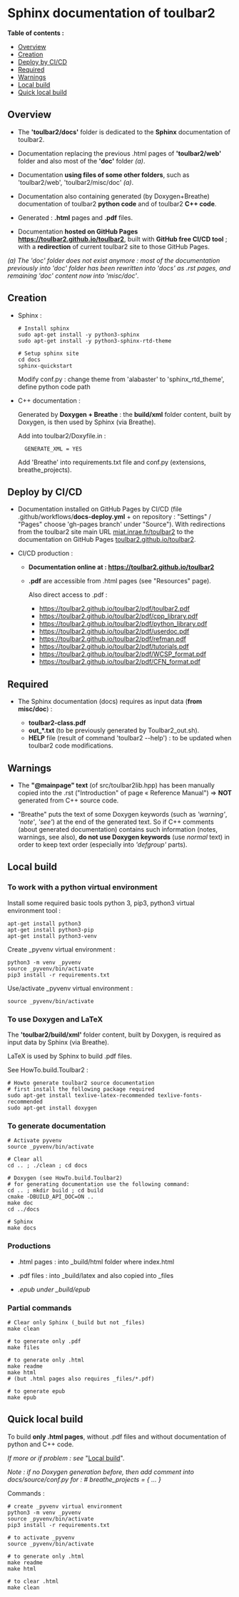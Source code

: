 # Sphinx documentation of toulbar2

  **Table of contents :**

  * [Overview](#overview)
  * [Creation](#creation)
  * [Deploy by CI/CD](#deploy-by-cicd)
  * [Required](#required)
  * [Warnings](#warnings)
  * [Local build](#local-build)
  * [Quick local build](#quick-local-build)

## Overview

- The **'toulbar2/docs'** folder is dedicated to the **Sphinx** documentation
  of toulbar2.

- Documentation replacing the previous .html pages of **'toulbar2/web'**
  folder and also most of the **'doc'** folder *(a)*.

- Documentation **using files of some other folders**, such as 'toulbar2/web',
  'toulbar2/misc/doc' *(a)*.

- Documentation also containing generated (by Doxygen+Breathe) 
  documentation of toulbar2 **python code** and of toulbar2 **C++ code**.

- Generated : **.html** pages and **.pdf** files.

- Documentation **hosted on GitHub Pages**
  **https://toulbar2.github.io/toulbar2**, built with
  **GitHub free CI/CD tool** ; with a **redirection** of current toulbar2 site
  to those GitHub Pages.

*(a) The 'doc' folder does not exist anymore : most of the documentation previously into 'doc' folder has been rewritten into 'docs' as .rst pages, and remaining 'doc' content now into 'misc/doc'*.

## Creation

- Sphinx :

      # Install sphinx
      sudo apt-get install -y python3-sphinx
      sudo apt-get install -y python3-sphinx-rtd-theme

      # Setup sphinx site
      cd docs
      sphinx-quickstart

  Modify conf.py : change theme from 'alabaster' to 'sphinx_rtd_theme',
  define python code path

- C++ documentation :
  
  Generated by **Doxygen + Breathe** : the **build/xml** folder content,
  built by Doxygen, is then used by Sphinx (via Breathe).  

  Add into toulbar2/Doxyfile.in :

        GENERATE_XML = YES

  Add 'Breathe' into requirements.txt file and conf.py
  (extensions, breathe_projects).

## Deploy by CI/CD

- Documentation installed on GitHub Pages by CI/CD
  (file .github/workflows/**docs-deploy.yml** + on repository :
  "Settings" / "Pages" choose 'gh-pages branch' under "Source").
  With redirections from the toulbar2 site main URL
  [miat.inrae.fr/toulbar2](http://miat.inrae.fr/toulbar2) to the documentation
  on GitHub Pages
  [toulbar2.github.io/toulbar2](https://toulbar2.github.io/toulbar2).

- CI/CD production :

  - **Documentation online at : https://toulbar2.github.io/toulbar2**

  - **.pdf** are accessible from .html pages (see "Resources" page).

    Also direct access to .pdf :

    - https://toulbar2.github.io/toulbar2/pdf/toulbar2.pdf 
    - https://toulbar2.github.io/toulbar2/pdf/cpp_library.pdf  
    - https://toulbar2.github.io/toulbar2/pdf/python_library.pdf  
    - https://toulbar2.github.io/toulbar2/pdf/userdoc.pdf  
    - https://toulbar2.github.io/toulbar2/pdf/refman.pdf  
    - https://toulbar2.github.io/toulbar2/pdf/tutorials.pdf  
    - https://toulbar2.github.io/toulbar2/pdf/WCSP_format.pdf  
    - https://toulbar2.github.io/toulbar2/pdf/CFN_format.pdf  

## Required

- The Sphinx documentation (docs) requires as input data (**from misc/doc**) :

  - **toulbar2-class.pdf** 
  - **out_*.txt** (to be previously generated by Toulbar2_out.sh).
  - **HELP** file (result of command 'toulbar2 --help') : to be updated when
    toulbar2 code modifications.

## Warnings

- The **"@mainpage" text** (of src/toulbar2lib.hpp) has been manually copied
  into the .rst ("Introduction" of page « Reference Manual")
  => **NOT** generated from C++ source code.

- "Breathe" puts the text of some Doxygen keywords
  (such as *'warning'*, *'note'*, *'see'*) at the end of the generated text.
  So if C++ comments (about generated documentation) contains such information 
  (notes, warnings, see also), **do not use Doxygen keywords** (use *normal*
  text) in order to keep text order (especially into *'defgroup'* parts).

## Local build

### To work with a python virtual environment

Install some required basic tools 
python 3, pip3, python3 virtual environment tool :

    apt-get install python3
    apt-get install python3-pip
    apt-get install python3-venv

Create _pyvenv virtual environment :

    python3 -m venv _pyvenv
    source _pyvenv/bin/activate
    pip3 install -r requirements.txt

Use/activate _pyvenv virtual environment :

    source _pyvenv/bin/activate

### To use Doxygen and LaTeX

The **'toulbar2/build/xml'** folder content, built by Doxygen, is required
as input data by Sphinx (via Breathe).

LaTeX is used by Sphinx to build .pdf files.

See HowTo.build.Toulbar2 :

    # Howto generate toulbar2 source documentation
    # first install the following package required
    sudo apt-get install texlive-latex-recommended texlive-fonts-recommended
    sudo apt-get install doxygen

### To generate documentation

    # Activate pyvenv
    source _pyvenv/bin/activate

    # Clear all
    cd .. ; ./clean ; cd docs

    # Doxygen (see HowTo.build.Toulbar2)
    # for generating documentation use the following command:
    cd .. ; mkdir build ; cd build
    cmake -DBUILD_API_DOC=ON ..
    make doc
    cd ../docs

    # Sphinx
    make docs

### Productions
    
- .html pages : into _build/html folder where index.html

- .pdf files : into _build/latex and also copied into _files

- *.epub under _build/epub*

### Partial commands

    # Clear only Sphinx (_build but not _files)
    make clean

    # to generate only .pdf
    make files

    # to generate only .html
    make readme
    make html
    # (but .html pages also requires _files/*.pdf)

    # to generate epub
    make epub

## Quick local build

To build **only .html pages**, without .pdf files and without documentation of python and C++ code.

*If more or if problem : see* "[Local build](#local-build)".

*Note : if no Doxygen generation before, then add comment into docs/source/conf.py for : # breathe_projects = { ... }*

Commands :

    # create _pyvenv virtual environment
    python3 -m venv _pyvenv
    source _pyvenv/bin/activate
    pip3 install -r requirements.txt

    # to activate _pyvenv
    source _pyvenv/bin/activate

    # to generate only .html
    make readme
    make html

    # to clear .html
    make clean

